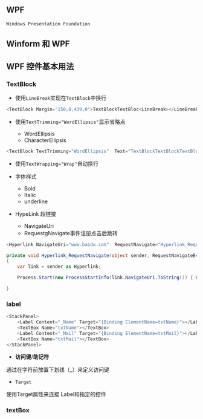 ## WPF

```Windows Presentation Foundation```

## Winform 和 WPF
<!-- TODO -->

## WPF 控件基本用法

<!-- TODO -->

### TextBlock

* 使用```LineBreak```实现在```TextBlock```中换行

```c#
<TextBlock Margin="150,0,439,0">TextBlockTextBloc<LineBreak></LineBreak>kTextBlockTextBlockTextBlockTextBlockTextBlockTextBlockTextBlock</TextBlock>
```

* 使用```TextTrimming="WordEllipsis"```显示省略点

    * WordEllipsis
    * CharacterEllipsis

```c#
<TextBlock TextTrimming="WordEllipsis"  Text="TextBlockTextBlockTextBlockTextBlockTextBlockTextBlockTextBlockTextBlockTextBlock" Margin="150,0,439,0"/>
```

* 使用```TextWrapping="Wrap"```自动换行


* 字体样式

    * Bold
    * Italic 
    * underline

* HypeLink 超链接
    * NavigateUri
    * RequestgNavigate事件注册点击后跳转

```c#
<Hyperlink NavigateUri="www.baidu.com"  RequestNavigate="Hyperlink_RequestNavigate">baidu</Hyperlink>

private void Hyperlink_RequestNavigate(object sender, RequestNavigateEventArgs e)
{
    var link = sender as Hyperlink;

    Process.Start(new ProcessStartInfo(link.NavigateUri.ToString()) { UseShellExecute = true });

}
```

### label

```c#
<StackPanel>
    <Label Content="_Name" Target="{Binding ElementName=txtName}"></Label>
    <TextBox Name="txtName"></TextBox>
    <Label Content="_Mail" Target="{Binding ElementName=txtMail}"></Label>
    <TextBox Name="txtMail"></TextBox>
</StackPanel>
```

* **访问键**/**助记符**

通过在字符前放置下划线（_）来定义访问键

* ```Target```

使用Target属性来连接 Label和指定的控件


### textBox

